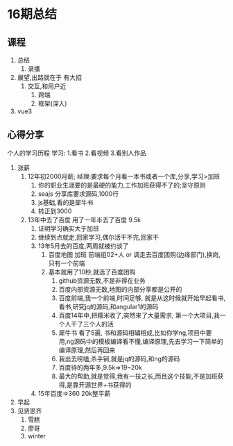 # 16期总结
## 课程
1. 总结
    1. 录播
2. 展望,出路就在于 有大招
    1. 交互,和用户近
        1. 跨端
        2. 框架(深入)
2. vue3

## 心得分享
个人的学习历程
学习: 1.看书 2.看视频 3.看别人作品
1. 涨薪
    1. 12年初2000月薪; 经理:要求每个月看一本书或者一个库,分享,学习>加班
        1. 你的职业生涯要的是最硬的能力,工作加班获得不了的;坚守原则
        2. seajs 分享库要求源码,1000行
        3. js基础,看的是犀牛书
        4. 转正到3000
    2. 13年中去了百度 用了一年半去了百度 9.5k
        1. 证明学习确实大于加班
        2. 继续到点就走,回家学习,偶尔活干不完,回家干
        3. 13年5月去的百度,两周就被约谈了
            1. 百度地图 加班 前端组02+人 or 调走去百度团购(边缘部门),换岗, 只有一个前端
            2. 基本就用了10秒,就选了百度团购
                1. github资源无数,不是非得在业务
                2. 百度内部资源无数,地图的内部分享都是公开的
                3. 百度前端,我一个前端,时间足够, 就是从这时候就开始早起看书, 看书,研究jq的源码,和angular1的源码
                4. 百度14年中,把糯米收了,突然来了大量需求; 第一个大项目,我一个人干了三个人的活
                5. 犀牛书 看了5遍, 书和源码相辅相成,比如你学ng,项目中要用,ng源码中的模板编译看不懂,编译原理,先去学习一下简单的编译原理,然后再回来
                6. 我出去唠嗑,杀手锏,就是jq的源码,和ng的源码
                7. 百度待的两年多,9.5k=>19~20k
                8. 最大的帮助,就是觉得,我有一技之长,而且这个技能,不是加班获得,是靠开源世界+书获得的
        4. 15年百度=>360 20k整平薪
2. 早起
3. 见贤思齐
    1. 雪糕
    2. 廖哥
    3. winter
